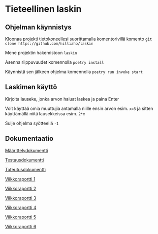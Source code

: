 # Tieteellinen laskin

## Ohjelman käynnistys

Kloonaa projekti tietokoneellesi suorittamalla komentorivillä komento `git clone https://github.com/hilliaho/laskin` 

Mene projektin hakemistoon `laskin`

Asenna riippuvuudet komennolla `poetry install`

Käynnistä sen jälkeen ohjelma komennolla `poetry run invoke start`

## Laskimen käyttö

Kirjoita lauseke, jonka arvon haluat laskea ja paina Enter

Voit käyttää omia muuttujia antamalla niille ensin arvon  esim. `x=5` ja sitten käyttämällä niitä lausekkeissa esim. `2*x`

Sulje ohjelma syötteellä `-1`

## Dokumentaatio

[Määrittelydokumentti](https://github.com/hilliaho/laskin/blob/main/dokumentaatio/maarittelydokumentti.md)

[Testausdokumentti](https://github.com/hilliaho/laskin/blob/main/dokumentaatio/testausdokumentti.md)

[Toteutusdokumentti](https://github.com/hilliaho/laskin/blob/main/dokumentaatio/toteutusdokumentti.md)

[Viikkoraportti 1](https://github.com/hilliaho/laskin/blob/main/dokumentaatio/viikkoraportti_1.md)

[Viikkoraportti 2](https://github.com/hilliaho/laskin/blob/main/dokumentaatio/viikkoraportti_2.md)

[Viikkoraportti 3](https://github.com/hilliaho/laskin/blob/main/dokumentaatio/viikkoraportti_3.md)

[Viikkoraportti 4](https://github.com/hilliaho/laskin/blob/main/dokumentaatio/viikkoraportti_4.md)

[Viikkoraportti 5](https://github.com/hilliaho/laskin/blob/main/dokumentaatio/viikkoraportti_5.md)

[Viikkoraportti 6](https://github.com/hilliaho/laskin/blob/main/dokumentaatio/viikkoraportti_6.md)
